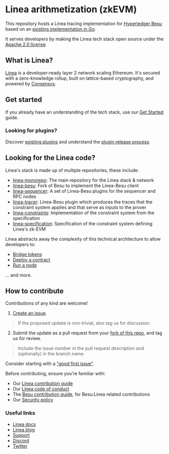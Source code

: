 # Linea arithmetization (zkEVM)

This repository hosts a Linea tracing implementation for 
[Hyperledger Besu](https://github.com/hyperledger/besu) based on an 
[existing implementation in Go](https://github.com/Consensys/zk-evm/).

It serves developers by making the Linea tech stack open source under 
the [Apache 2.0 license](LICENSE).

## What is Linea?

[Linea](https://linea.build) is a developer-ready layer 2 network scaling Ethereum. It's secured with a zero-knowledge rollup, built on lattice-based cryptography, and powered by [Consensys](https://consensys.io).

## Get started

If you already have an understanding of the tech stack, use our [Get Started](docs/get-started.md) guide.

### Looking for plugins?

Discover [existing plugins](docs/plugins.md) and understand the [plugin release process](docs/plugin-release.md). 

## Looking for the Linea code?

Linea's stack is made up of multiple repositories, these include:

- [linea-monorepo](https://github.com/Consensys/linea-monorepo): The main repository for the Linea stack & network 
- [linea-besu](https://github.com/Consensys/linea-besu): Fork of Besu to implement the Linea-Besu client
- [linea-sequencer](https://github.com/Consensys/linea-sequencer): A set of Linea-Besu plugins for the sequencer and RPC nodes
- [linea-tracer](https://github.com/Consensys/linea-tracer): Linea-Besu plugin which produces the traces that the constraint system applies and that serve as inputs to the prover
- [linea-constraints](https://github.com/Consensys/linea-constraints): Implementation of the constraint system from the specification
- [linea-specification](https://github.com/Consensys/linea-specification): Specification of the constraint system defining Linea's zk-EVM

Linea abstracts away the complexity of this technical architecture to allow developers to:

- [Bridge tokens](https://docs.linea.build/developers/guides/bridge)
- [Deploy a contract](https://docs.linea.build/developers/quickstart/deploy-smart-contract)
- [Run a node](https://docs.linea.build/developers/guides/run-a-node)

... and more.

## How to contribute

Contributions of any kind are welcome!

1. [Create an issue](https://github.com/Consensys/linea-arithmetization/issues).
> If the proposed update is non-trivial, also tag us for discussion.
2. Submit the update as a pull request from your [fork of this repo](https://github.com/Consensys/linea-arithmetization/fork), and tag us for review. 
> Include the issue number in the pull request description and (optionally) in the branch name.

Consider starting with a ["good first issue"](https://github.com/ConsenSys/linea-arithmetization/issues?q=is%3Aissue+is%3Aopen+label%3A%22good+first+issue%22).

Before contributing, ensure you're familiar with:

- Our [Linea contribution guide](https://github.com/Consensys/linea-monorepo/blob/main/docs/contribute.md)
- Our [Linea code of conduct](https://github.com/Consensys/linea-monorepo/blob/main/docs/code-of-conduct.md)
- The [Besu contribution guide](https://github.com/Consensys/linea-monorepo/blob/main/https://wiki.hyperledger.org/display/BESU/Coding+Conventions), for Besu:Linea related contributions
- Our [Security policy](https://github.com/Consensys/linea-monorepo/blob/main/docs/security.md)


### Useful links

- [Linea docs](https://docs.linea.build)
- [Linea blog](https://linea.mirror.xyz)
- [Support](https://support.linea.build)
- [Discord](https://discord.gg/linea)
- [Twitter](https://twitter.com/LineaBuild)